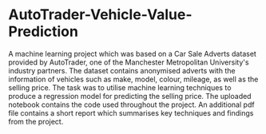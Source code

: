 # AutoTrader-Vehicle-Value-Prediction

A machine learning project which was based on a Car Sale Adverts dataset provided by AutoTrader, one of the Manchester Metropolitan University's industry partners. The dataset contains anonymised adverts with the information of vehicles such as make, model, colour, mileage, as well as the selling price. The task was to utilise machine learning techniques to produce a regression model for predicting the selling price. The uploaded notebook contains the code used throughout the project. An additional pdf file contains a short report which summarises key techniques and findings from the project. 

